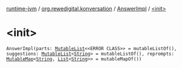 [runtime-jvm](../../index.md) / [org.rewedigital.konversation](../index.md) / [AnswerImpl](index.md) / [&lt;init&gt;](./-init-.md)

# &lt;init&gt;

`AnswerImpl(parts: `[`MutableList`](https://kotlinlang.org/api/latest/jvm/stdlib/kotlin.collections/-mutable-list/index.html)`<<ERROR CLASS>> = mutableListOf(), suggestions: `[`MutableList`](https://kotlinlang.org/api/latest/jvm/stdlib/kotlin.collections/-mutable-list/index.html)`<`[`String`](https://kotlinlang.org/api/latest/jvm/stdlib/kotlin/-string/index.html)`> = mutableListOf(), reprompts: `[`MutableMap`](https://kotlinlang.org/api/latest/jvm/stdlib/kotlin.collections/-mutable-map/index.html)`<`[`String`](https://kotlinlang.org/api/latest/jvm/stdlib/kotlin/-string/index.html)`, `[`List`](https://kotlinlang.org/api/latest/jvm/stdlib/kotlin.collections/-list/index.html)`<`[`String`](https://kotlinlang.org/api/latest/jvm/stdlib/kotlin/-string/index.html)`>> = mutableMapOf())`